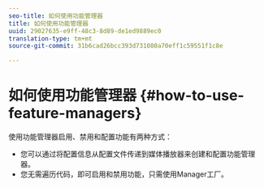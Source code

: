 ```yaml
---
seo-title: 如何使用功能管理器
title: 如何使用功能管理器
uuid: 29027635-e9ff-48c3-8d89-de1ed9889ec0
translation-type: tm+mt
source-git-commit: 31b6cad26bcc393d731080a70eff1c59551f1c8e

---
```



# 如何使用功能管理器 {#how-to-use-feature-managers}

使用功能管理器启用、禁用和配置功能有两种方式：

* 您可以通过将配置信息从配置文件传递到媒体播放器来创建和配置功能管理器。
* 您无需遍历代码，即可启用和禁用功能，只需使用Manager工厂。

